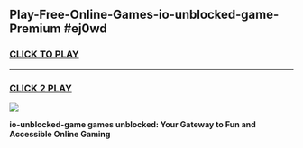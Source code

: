 
## Play-Free-Online-Games-io-unblocked-game-Premium #ej0wd
<h3>
<a href="https://premium.freeplayer.one?title=io-unblocked-game&ref=8M">CLICK TO PLAY</a></h3>
<hr>

<h3>
<a href="https://premium.freeplayer.one?title=io-unblocked-game&ref=8M">CLICK 2 PLAY</a>
  
</h3>

<a href="https://premium.freeplayer.one?title=io-unblocked-game&ref=8M"><img src="https://clearcache.store/games.png"></a>


**io-unblocked-game games unblocked: Your Gateway to Fun and Accessible Online Gaming**
